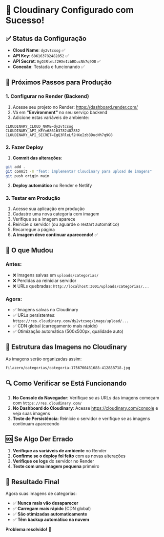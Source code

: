 # 🎉 **Cloudinary Configurado com Sucesso!**

## ✅ **Status da Configuração**
- **Cloud Name**: `dy2vtcsog` ✅
- **API Key**: `686163782482852` ✅  
- **API Secret**: `EgQ3RleLf2HXeIzbBDucNh7q9O8` ✅
- **Conexão**: Testada e funcionando ✅

## 🚀 **Próximos Passos para Produção**

### 1. **Configurar no Render (Backend)**

1. Acesse seu projeto no Render: https://dashboard.render.com/
2. Vá em **"Environment"** no seu serviço backend
3. Adicione estas variáveis de ambiente:

```
CLOUDINARY_CLOUD_NAME=dy2vtcsog
CLOUDINARY_API_KEY=686163782482852
CLOUDINARY_API_SECRET=EgQ3RleLf2HXeIzbBDucNh7q9O8
```

### 2. **Fazer Deploy**

1. **Commit das alterações**:
```bash
git add .
git commit -m "feat: implementar Cloudinary para upload de imagens"
git push origin main
```

2. **Deploy automático** no Render e Netlify

### 3. **Testar em Produção**

1. Acesse sua aplicação em produção
2. Cadastre uma nova categoria com imagem
3. Verifique se a imagem aparece
4. Reinicie o servidor (ou aguarde o restart automático)
5. Recarregue a página
6. **A imagem deve continuar aparecendo!** ✅

## 🎯 **O que Mudou**

### **Antes:**
- ❌ Imagens salvas em `uploads/categorias/`
- ❌ Perdidas ao reiniciar servidor
- ❌ URLs quebradas: `http://localhost:3001/uploads/categorias/...`

### **Agora:**
- ✅ Imagens salvas no Cloudinary
- ✅ URLs persistentes: `https://res.cloudinary.com/dy2vtcsog/image/upload/...`
- ✅ CDN global (carregamento mais rápido)
- ✅ Otimização automática (500x500px, qualidade auto)

## 📁 **Estrutura das Imagens no Cloudinary**

As imagens serão organizadas assim:
```
filazero/categorias/categoria-1756760431688-412888718.jpg
```

## 🔍 **Como Verificar se Está Funcionando**

1. **No Console do Navegador**: Verifique se as URLs das imagens começam com `https://res.cloudinary.com/`
2. **No Dashboard do Cloudinary**: Acesse https://cloudinary.com/console e veja suas imagens
3. **Teste de Persistência**: Reinicie o servidor e verifique se as imagens continuam aparecendo

## 🆘 **Se Algo Der Errado**

1. **Verifique as variáveis de ambiente** no Render
2. **Confirme se o deploy foi feito** com as novas alterações
3. **Verifique os logs** do servidor no Render
4. **Teste com uma imagem pequena** primeiro

## 🎉 **Resultado Final**

Agora suas imagens de categorias:
- ✅ **Nunca mais vão desaparecer**
- ✅ **Carregam mais rápido** (CDN global)
- ✅ **São otimizadas automaticamente**
- ✅ **Têm backup automático na nuvem**

**Problema resolvido!** 🚀

